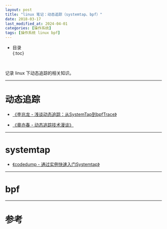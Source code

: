 ```yaml
---
layout: post
title: "linux 笔记：动态追踪（systemtap、bpf）"
date: 2018-03-17
last_modified_at: 2024-04-01
categories: [操作系统]
tags: [操作系统 linux bpf]
---
```


* 目录  
{:toc}
<br/>


记录 linux 下动态追踪的相关知识。    

---

# 动态追踪

* [《李兆龙 - 浅谈动态追踪：从SystemTap到bpfTrace》](https://zhuanlan.zhihu.com/p/704960304)   

* [《章亦春 - 动态追踪技术漫谈》](https://blog.openresty.com.cn/cn/dynamic-tracing/)

---

# systemtap

* [《codedump - 通过实例快速入门Systemtap》](https://www.codedump.info/post/20200128-systemtap-by-example/)

---

# bpf

---

# 参考
